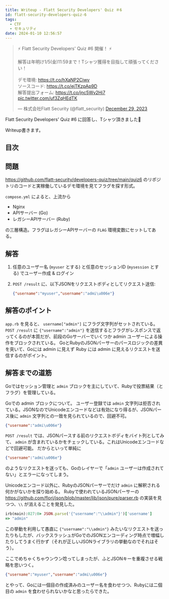 ```yaml
---
title: Writeup - Flatt Security Developers' Quiz ＃6
id: flatt-security-developers-quiz-6
tags:
  - CTF
  - セキュリティ
date: 2024-01-10 12:56:57
---
```


<blockquote class="twitter-tweet"><p lang="ja" dir="ltr">⚡️ Flatt Security Developers&#39; Quiz #6 開催！ ⚡️<br><br>解答は年明け1/5(金)11:59まで！Tシャツ獲得を目指して頑張ってください！<br><br>デモ環境: <a href="https://t.co/hXaNP2Ciwv">https://t.co/hXaNP2Ciwv</a><br>ソースコード: <a href="https://t.co/ejTKzpAp9D">https://t.co/ejTKzpAp9D</a><br>解答提出フォーム: <a href="https://t.co/jnc5Wv2Hi7">https://t.co/jnc5Wv2Hi7</a> <a href="https://t.co/uf3ZqHEdTK">pic.twitter.com/uf3ZqHEdTK</a></p>&mdash; 株式会社Flatt Security (@flatt_security) <a href="https://twitter.com/flatt_security/status/1740568322444288243?ref_src=twsrc%5Etfw">December 29, 2023</a></blockquote> <script async src="https://platform.twitter.com/widgets.js" charset="utf-8"></script>

Flatt Security Developers' Quiz #6 に回答し、Tシャツ頂きました👕

Writeup書きます。

<!-- more -->

## 目次
<!-- toc -->

## 問題

<https://github.com/flatt-security/developers-quiz/tree/main/quiz6> のリポジトリのコードと実稼働しているデモ環境を見てフラグを探す形式。

`compose.yml` によると、上流から

- Nginx
- APIサーバー (Go)
- レガシーAPIサーバー (Ruby)

の三層構造。フラグはレガシーAPIサーバーの `FLAG` 環境変数にセットしてある。

## 解答

1. 任意のユーザー名 (`myuser` とする) と任意のセッションID (`mysession` とする) でユーザー作成 & ログイン
2. `POST /result` に、以下JSONをリクエストボディとしてリクエスト送信:

    ```json 解答リクエストボディ
    {"username":"myuser","username":"admi\u006e"}
    ```

## 解答のポイント

`app.rb` を見ると、 `username["admin"]` にフラグ文字列がセットされている。
`POST /result` に `{"username":"admin"}` を送信するとフラグがレスポンスで返ってくるのが本質だが、前段のGoサーバーでいくつか admin ユーザーによる操作をブロックされている。
GoとRubyのJSONパーサーのパースロジックの差異を突いて、Goには admin に見えず Ruby には admin に見えるリクエストを送信するのがポイント。

## 解答までの道筋

Goではセッション管理と `admin` ブロックを主にしていて、Rubyで投票結果（とフラグ）を管理している。

Goでの admin ブロックについて。
ユーザー登録では `admin` 文字列は拒否されている。JSONなのでUnicodeエンコードなどは有効になり得るが、JSONパース後に `admin` 文字列との一致を見られているので、回避不可。

```json
{"username":"admi\u006e"}
```

`POST /result` では、JSONパースする前のリクエストボディをバイト列としてみて、 `admin` が含まれているかをチェックしている。これはUnicodeエンコードなどで回避可能。
だからといって単純に

```json
{"username":"admi\u006e"}
```

のようなリクエストを送っても、Goのレイヤーで「`admin` ユーザーは作成されてない」とエラーになってしまう。

Unicodeエンコード以外に、RubyのJSONパーサーでだけ `admin` に解釈される何かがないかを探り始める。
Rubyで使われているJSONパーサーの <https://github.com/flori/json/blob/master/lib/json/pure/parser.rb> の実装を見つつ、`\\` が消えることを発見した。

```ruby
irb(main):027:0> JSON.parse('{"username":"\\admin"}')['username']
=> "admin"
```

この挙動を利用して愚直に `{"username":"\\admin"}` みたいなリクエストを送ったりもしたが、バックスラッシュがGoでのJSONエンコーディング時点で増幅したりしてうまく行かず（それが正しいJSONライブラリの挙動なのでそれはそう）。

ここでめちゃくちゃウンウン唸ってしまったが、ふとJSONキーを重複させる戦略を思いつく。

```json 解答リクエストボディ
{"username":"myuser","username":"admi\u006e"}
 ```

とやって、Goには一個目の作成済みのユーザー名を食わせつつ、Rubyには二個目の `admin` を食わせられないかなと思ったらできた。
